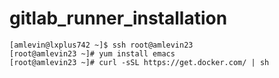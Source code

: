 # gitlab_runner_installation

```
[amlevin@lxplus742 ~]$ ssh root@amlevin23
[root@amlevin23 ~]# yum install emacs
[root@amlevin23 ~]# curl -sSL https://get.docker.com/ | sh
```
